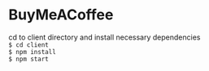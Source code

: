 # BuyMeACoffee
cd to client directory and install necessary dependencies  
`$ cd client`  
`$ npm install`     
`$ npm start`
